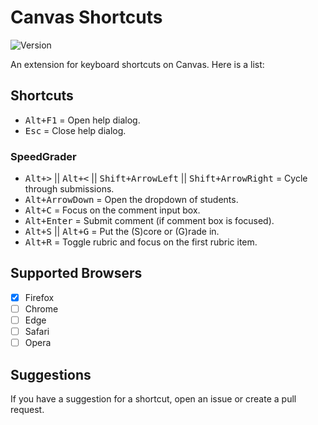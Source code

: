 # Canvas Shortcuts

![Version](https://img.shields.io/badge/version-v1.1-green)

An extension for keyboard shortcuts on Canvas. Here is a list:

## Shortcuts

<ul>
    <li><kbd>Alt+F1</kbd> = Open help dialog.</li>
    <li><kbd>Esc</kbd> = Close help dialog.</li>
</ul>

### SpeedGrader

<ul>
    <li><kbd>Alt+&gt;</kbd> || <kbd>Alt+&lt;</kbd> || <kbd>Shift+ArrowLeft</kbd> || <kbd>Shift+ArrowRight</kbd> = Cycle through submissions.</li>
    <li><kbd>Alt+ArrowDown</kbd> = Open the dropdown of students.</li>
    <li><kbd>Alt+C</kbd> = Focus on the comment input box.</li>
    <li><kbd>Alt+Enter</kbd> = Submit comment (if comment box is focused).</li>
    <li><kbd>Alt+S</kbd> || <kbd>Alt+G</kbd> = Put the (S)core or (G)rade in.</li>
    <li><kbd>Alt+R</kbd> = Toggle rubric and focus on the first rubric item.</li>
</ul>

## Supported Browsers

- [x] Firefox
- [ ] Chrome
- [ ] Edge
- [ ] Safari
- [ ] Opera

## Suggestions

If you have a suggestion for a shortcut, open an issue or create a pull request.
